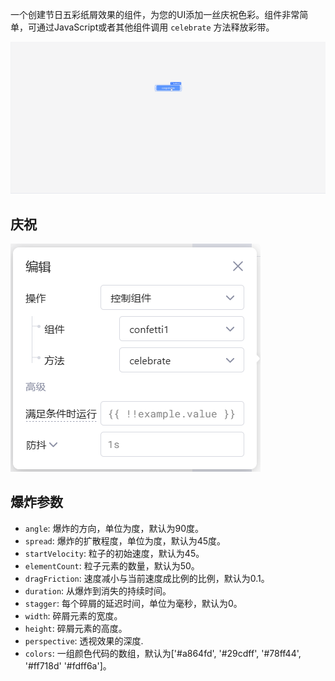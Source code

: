 
一个创建节日五彩纸屑效果的组件，为您的UI添加一丝庆祝色彩。组件非常简单，可通过JavaScript或者其他组件调用 `celebrate` 方法释放彩带。

![Alt text](../assets/3-5.gif)

## 庆祝

![Alt text](../assets/image-43.png)

## 爆炸参数

- `angle`: 爆炸的方向，单位为度，默认为90度。
- `spread`: 爆炸的扩散程度，单位为度，默认为45度。
- `startVelocity`: 粒子的初始速度，默认为45。
- `elementCount`: 粒子元素的数量，默认为50。
- `dragFriction`: 速度减小与当前速度成比例的比例，默认为0.1。
- `duration`: 从爆炸到消失的持续时间。 
- `stagger`: 每个碎屑的延迟时间，单位为毫秒，默认为0。
- `width`: 碎屑元素的宽度。
- `height`: 碎屑元素的高度。
- `perspective`: 透视效果的深度.
- `colors`: 一组颜色代码的数组，默认为['#a864fd', '#29cdff', '#78ff44', '#ff718d' '#fdff6a']。


